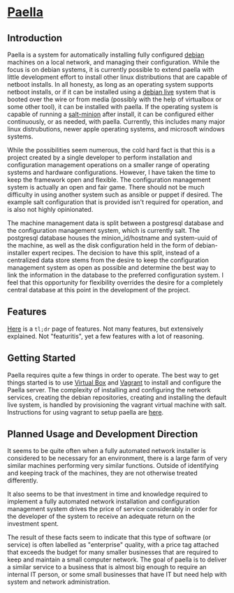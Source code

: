 # [Paella](#)


## Introduction 

Paella is a system for automatically installing fully configured 
[debian](https://debian.org) machines on a local network, and managing 
their configuration.  While the focus is on debian systems, it is currently
possible to extend paella with little development effort to install other
linux distributions that are capable of netboot installs.  In all honesty, as
long as an operating system supports netboot installs, or if it can be
installed using a [debian live](http://live.debian.net) system that is
booted over the wire or from media (possibly with the help of virtualbox or
some other tool), it can be installed with paella.  If the operating system
is capable of running a [salt-minion](https://saltstack.com) after install,
it can be configured either continuously, or as needed, with paella.  Currently,
this includes many major linux distrubutions, newer apple operating systems,
and microsoft windows systems.

While the possibilities seem numerous, the cold hard fact is that this is a
project created by a single developer to perform installation and configuration
management operations on a smaller range of operating systems and
hardware configurations.  However, I have taken the time to keep the
framework open and flexible.  The configuration management system is
actually an open and fair game.  There should not be much difficulty in
using another system such as ansible or puppet if desired.  The example
salt configuration that is provided isn't required for operation, and is also
not highly opinionated.

The machine management data is split between a postgresql database
and the configuration management system, which is currently salt.  The
postgresql database houses the minion_id/hostname and system-uuid
of the machine, as well as the disk configuration held in the form of
debian-installer expert recipes.  The decision to have this split, instead
of a centralized data store stems from the desire to keep the configuration
management system as open as possible and determine the best way
to link the information in the database to the preferred configuration
system.  I feel that this opportunity for flexibility overrides the desire for
a completely central database at this point in the development of the
project.

## Features

[Here](#pages/features) is a `tl;dr` page of features.  Not many features, but extensively
explained.  Not "featuritis", yet a few features with a lot of reasoning.

## Getting Started

Paella requires quite a few things in order to operate.  The best way to 
get things started is to use [Virtual Box](https://virtualbox.org) and 
[Vagrant](https://vagrantup.com) to install and configure the Paella 
server.  The complexity of installing and configuring the network 
services, creating the debian repositories, creating and installing 
the default live system, is handled by provisioning the vagrant virtual 
machine with salt.  Instructions for using vagrant to setup paella are 
[here](#pages/vagrant).


## Planned Usage and Development Direction

It seems to be quite often when a fully automated network installer is
considered to be necessary for an environment, there is a large farm
of very similar machines performing very similar functions.  Outside of
identifying and keeping track of the machines, they are not otherwise
treated differently.

It also seems to be that investment in time and knowledge required to
implement a fully automated network installation and configuration
management system drives the price of service considerably in order
for the developer of the system to receive an adequate return on the
investment spent.

The result of these facts seem to indicate that this type of software (or
service) is often labelled as "enterprise" quality, with a price tag attached
that exceeds the budget for many smaller businesses that are required to
keep and maintain a small computer network.  The goal of paella is to
deliver a similar service to a business that is almost big enough to require
an internal IT person, or some small businesses that have IT but need help
with system and network administration.



